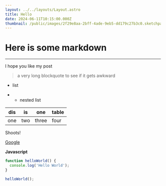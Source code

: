 ```yaml
---
layout: ../../layouts/Layout.astro
title: Hello
date: 2024-06-11T10:15:00.000Z
thumbnail: /public/images/2f29e8aa-2bff-4ade-9eb5-dd179c27b3c0.sketchpad.jpg
---
```


# Here is some <span class='text-blue-700'>markdown</span>

---

I hope you like my post

> a very long blockquote to see if it gets awkward

- list

- - nested list

<div class="overflow-auto">

| dis | is  | one   | table |
| --- | --- | ----- | ----- |
| one | two | three | four  |

</div>

Shoots!

[Google](https://google.com)

**Javascript**

```js
function helloWorld() {
  console.log('Hello World');
}

helloWorld();
```
